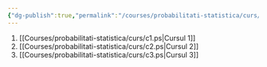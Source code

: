 ```yaml
---
{"dg-publish":true,"permalink":"/courses/probabilitati-statistica/curs/index-ps/"}
---
```


1. [[Courses/probabilitati-statistica/curs/c1.ps\|Cursul 1]]
2. [[Courses/probabilitati-statistica/curs/c2.ps\|Cursul 2]]
3. [[Courses/probabilitati-statistica/curs/c3.ps\|Cursul 3]]